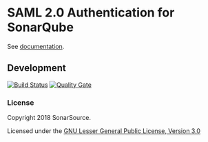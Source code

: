 # SAML 2.0 Authentication for SonarQube

See [documentation](http://docs.sonarqube.org/display/PLUG/SAML+Authentication+Plugin).

## Development

[![Build Status](https://travis-ci.org/SonarSource/sonar-auth-saml.svg?branch=master)](https://travis-ci.org/SonarSource/sonar-auth-saml) [![Quality Gate](https://next.sonarqube.com/sonarqube/api/project_badges/measure?project=org.sonarsource.auth.saml%3Asonar-auth-saml-plugin&metric=alert_status)](https://next.sonarqube.com/sonarqube/dashboard?id=org.sonarsource.auth.saml%3Asonar-auth-saml-plugin)

### License

Copyright 2018 SonarSource.

Licensed under the [GNU Lesser General Public License, Version 3.0](http://www.gnu.org/licenses/lgpl.txt)

